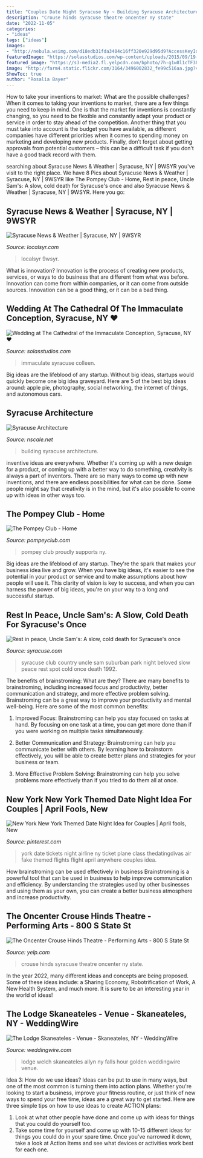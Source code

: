 ```yaml
---
title: "Couples Date Night Syracuse Ny ~ Building Syracuse Architecture"
description: "Crouse hinds syracuse theatre oncenter ny state"
date: "2022-11-05"
categories:
- "ideas"
tags: ["ideas"]
images:
- "http://nebula.wsimg.com/d18edb31fda3404c16ff320e929d95d9?AccessKeyId=D3118D1EE830BE71307B&amp;disposition=0&amp;alloworigin=1"
featuredImage: "https://solasstudios.com/wp-content/uploads/2015/09/19-20798-post/Solas-Studios-Wedding-at-Cathedral-of-the-Immaculate-Conception-9.jpg"
featured_image: "https://s3-media2.fl.yelpcdn.com/bphoto/7h-g1w8l1cTF38UUhzmUgQ/o.jpg"
image: "http://farm4.static.flickr.com/3164/3496002832_fe99c516aa.jpg?v=0"
ShowToc: true
author: "Rosalia Bayer"
---
```



How to take your inventions to market: What are the possible challenges?
When it comes to taking your inventions to market, there are a few things you need to keep in mind. One is that the market for inventions is constantly changing, so you need to be flexible and constantly adapt your product or service in order to stay ahead of the competition. Another thing that you must take into account is the budget you have available, as different companies have different priorities when it comes to spending money on marketing and developing new products. Finally, don’t forget about getting approvals from potential customers – this can be a difficult task if you don’t have a good track record with them.

	

		
searching about Syracuse News &amp; Weather | Syracuse, NY | 9WSYR you've visit to the right place. We have 8 Pics about Syracuse News &amp; Weather | Syracuse, NY | 9WSYR like The Pompey Club - Home, Rest in peace, Uncle Sam&#039;s: A slow, cold death for Syracuse&#039;s once and also Syracuse News &amp; Weather | Syracuse, NY | 9WSYR. Here you go:
		
    
## Syracuse News &amp; Weather | Syracuse, NY | 9WSYR

<img loading=lazy src="https://www.localsyr.com/wp-content/uploads/sites/63/2020/04/Video_Still-75.jpg?w=1920&amp;h=1080&amp;crop=1" onerror="this.onerror=null;this.src='https://tse3.mm.bing.net/th?id=OIP.mq8QL-C5M9X_x5rfxI3PJAHaEK&amp;pid=15.1';" alt="Syracuse News &amp; Weather | Syracuse, NY | 9WSYR">

_Source: localsyr.com_

>localsyr 9wsyr. 

	

What is innovation?
Innovation is the process of creating new products, services, or ways to do business that are different from what was before. Innovation can come from within companies, or it can come from outside sources. Innovation can be a good thing, or it can be a bad thing.

    
## Wedding At The Cathedral Of The Immaculate Conception, Syracuse, NY ♥

<img loading=lazy src="https://solasstudios.com/wp-content/uploads/2015/09/19-20798-post/Solas-Studios-Wedding-at-Cathedral-of-the-Immaculate-Conception-9.jpg" onerror="this.onerror=null;this.src='https://tse1.mm.bing.net/th?id=OIP.MNrKLh6FMLXtLWlUDQWAbQHaMa&amp;pid=15.1';" alt="Wedding at The Cathedral of the Immaculate Conception, Syracuse, NY ♥">

_Source: solasstudios.com_

>immaculate syracuse colleen. 

	

Big ideas are the lifeblood of any startup. Without big ideas, startups would quickly become one big idea graveyard. Here are 5 of the best big ideas around: apple pie, photography, social networking, the internet of things, and autonomous cars.

    
## Syracuse Architecture

<img loading=lazy src="http://farm4.static.flickr.com/3164/3496002832_fe99c516aa.jpg?v=0" onerror="this.onerror=null;this.src='https://tse4.mm.bing.net/th?id=OIP.Q_YsmOGfBO-Zjp3CoXSlkQAAAA&amp;pid=15.1';" alt="Syracuse Architecture">

_Source: nscale.net_

>building syracuse architecture. 

	

inventive ideas are everywhere. Whether it's coming up with a new design for a product, or coming up with a better way to do something, creativity is always a part of inventors. There are so many ways to come up with new inventions, and there are endless possibilities for what can be done. Some people might say that creativity is in the mind, but it's also possible to come up with ideas in other ways too.

    
## The Pompey Club - Home

<img loading=lazy src="http://nebula.wsimg.com/d18edb31fda3404c16ff320e929d95d9?AccessKeyId=D3118D1EE830BE71307B&amp;disposition=0&amp;alloworigin=1" onerror="this.onerror=null;this.src='https://tse2.mm.bing.net/th?id=OIP.q9dDziarFYrbBTBIuCOpLQHaCS&amp;pid=15.1';" alt="The Pompey Club - Home">

_Source: pompeyclub.com_

>pompey club proudly supports ny. 

	

Big ideas are the lifeblood of any startup. They're the spark that makes your business idea live and grow. When you have big ideas, it's easier to see the potential in your product or service and to make assumptions about how people will use it. This clarity of vision is key to success, and when you can harness the power of big ideas, you're on your way to a long and successful startup.

    
## Rest In Peace, Uncle Sam&#039;s: A Slow, Cold Death For Syracuse&#039;s Once

<img loading=lazy src="http://media.syracuse.com/entertainment_impact/photo/CountryClub.jpg" onerror="this.onerror=null;this.src='https://tse4.mm.bing.net/th?id=OIP.DTGOzds1EJVeTc7lmafCggHaHg&amp;pid=15.1';" alt="Rest in peace, Uncle Sam&#039;s: A slow, cold death for Syracuse&#039;s once">

_Source: syracuse.com_

>syracuse club country uncle sam suburban park night beloved slow peace rest spot cold once death 1992. 

	

The benefits of brainstroming: What are they?
There are many benefits to brainstroming, including increased focus and productivity, better communication and strategy, and more effective problem solving. Brainstroming can be a great way to improve your productivity and mental well-being. Here are some of the most common benefits: 
1. Improved Focus: Brainstroming can help you stay focused on tasks at hand. By focusing on one task at a time, you can get more done than if you were working on multiple tasks simultaneously. 

2. Better Communication and Strategy: Brainstroming can help you communicate better with others. By learning how to brainstorm effectively, you will be able to create better plans and strategies for your business or team. 

3. More Effective Problem Solving: Brainstroming can help you solve problems more effectively than if you tried to do them all at once.

    
## New York New York Themed Date Night Idea For Couples | April Fools, New

<img loading=lazy src="https://s-media-cache-ak0.pinimg.com/736x/e7/3c/a4/e73ca4566290afeb8cc6237a9c8e5590.jpg" onerror="this.onerror=null;this.src='https://tse2.mm.bing.net/th?id=OIP.MigSlyptmD1r3bLW-N_BgAHaE7&amp;pid=15.1';" alt="New York New York Themed Date Night Idea for Couples | April fools, New">

_Source: pinterest.com_

>york date tickets night airline ny ticket plane class thedatingdivas air fake themed flights flight april anywhere couples idea. 

	

How brainstroming can be used effectively in business
Brainstroming is a powerful tool that can be used in business to help improve communication and efficiency. By understanding the strategies used by other businesses and using them as your own, you can create a better business atmosphere and increase productivity.

    
## The Oncenter Crouse Hinds Theatre - Performing Arts - 800 S State St

<img loading=lazy src="https://s3-media2.fl.yelpcdn.com/bphoto/7h-g1w8l1cTF38UUhzmUgQ/o.jpg" onerror="this.onerror=null;this.src='https://tse2.mm.bing.net/th?id=OIP.LKNadry17XjDQaXe8699fwHaFj&amp;pid=15.1';" alt="The Oncenter Crouse Hinds Theatre - Performing Arts - 800 S State St">

_Source: yelp.com_

>crouse hinds syracuse theatre oncenter ny state. 

	

In the year 2022, many different ideas and concepts are being proposed. Some of these ideas include: a Sharing Economy, Robotrification of Work, A New Health System, and much more. It is sure to be an interesting year in the world of ideas!

    
## The Lodge Skaneateles - Venue - Skaneateles, NY - WeddingWire

<img loading=lazy src="https://cdn0.weddingwire.com/emp/fotos/7/7/3/7/6/1/1422477021168-exterior-shot.jpg" onerror="this.onerror=null;this.src='https://tse4.mm.bing.net/th?id=OIP.C8nVaOL-UkItR2QVJvIl8gHaEu&amp;pid=15.1';" alt="The Lodge Skaneateles - Venue - Skaneateles, NY - WeddingWire">

_Source: weddingwire.com_

>lodge welch skaneateles allyn ny falls hour golden weddingwire venue. 

	

Idea 3: How do we use ideas?
Ideas can be put to use in many ways, but one of the most common is turning them into action plans. Whether you're looking to start a business, improve your fitness routine, or just think of new ways to spend your free time, ideas are a great way to get started. Here are three simple tips on how to use ideas to create ACTION plans:
1. Look at what other people have done and come up with ideas for things that you could do yourself too.
2. Take some time for yourself and come up with 10-15 different ideas for things you could do in your spare time. Once you've narrowed it down, take a look at Action Items and see what devices or activities work best for each one.

